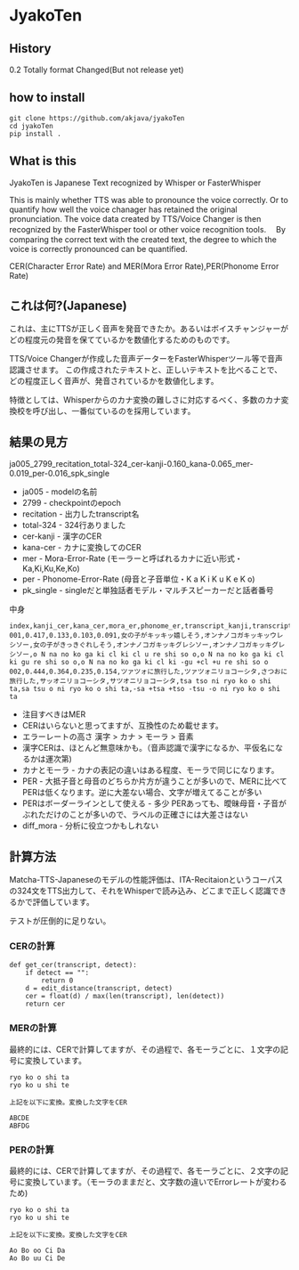 # JyakoTen
## History
0.2 Totally format Changed(But not release yet)
## how to install
```
git clone https://github.com/akjava/jyakoTen
cd jyakoTen
pip install .
```

## What is this
JyakoTen is Japanese Text recognized by Whisper or FasterWhisper

This is mainly whether TTS was able to pronounce the voice correctly. Or to quantify how well the voice chanager has retained the original pronunciation.
The voice data created by TTS/Voice Changer is then recognized by the FasterWhisper tool or other voice recognition tools.
　By comparing the correct text with the created text, the degree to which the voice is correctly pronounced can be quantified.

CER(Character Error Rate) and MER(Mora Error Rate),PER(Phonome Error Rate)

## これは何?(Japanese)
これは、主にTTSが正しく音声を発音できたか。あるいはボイスチャンジャーがどの程度元の発音を保てているかを数値化するためのものです。

TTS/Voice Changerが作成した音声データーをFasterWhisperツール等で音声認識させます。
この作成されたテキストと、正しいテキストを比べることで、どの程度正しく音声が、発音されているかを数値化します。

特徴としては、Whisperからのカナ変換の難しさに対応するべく、多数のカナ変換校を呼び出し、一番似ているのを採用しています。

## 結果の見方
ja005_2799_recitation_total-324_cer-kanji-0.160_kana-0.065_mer-0.019_per-0.016_spk_single

- ja005 - modelの名前
- 2799 - checkpointのepoch
- recitation - 出力したtranscript名
- total-324 - 324行ありました
- cer-kanji - 漢字のCER
- kana-cer - カナに変換してのCER
- mer - Mora-Error-Rate (モーラーと呼ばれるカナに近い形式・Ka,Ki,Ku,Ke,Ko)
- per - Phonome-Error-Rate (母音と子音単位・K a K i K u K e K o)
- pk_single - singleだと単独話者モデル・マルチスピーカーだと話者番号

中身

```
index,kanji_cer,kana_cer,mora_er,phonome_er,transcript_kanji,transcript_kana,detected_kanji,detected_kana,best_kana,transcript_mora,detected_mora,diff_mora
001,0.417,0.133,0.103,0.091,女の子がキッキッ嬉しそう,オンナノコガキッキッウレシソー,女の子がきっきぐれしそう,オンナノコガキッキグレシソー,オンナノコガキッキグレシソー,o N na no ko ga ki cl ki cl u re shi so o,o N na no ko ga ki cl ki gu re shi so o,o N na no ko ga ki cl ki -gu +cl +u re shi so o
002,0.444,0.364,0.235,0.154,ツァツォに旅行した,ツァツォニリョコーシタ,さつおに旅行した,サッオニリョコーシタ,サツオニリョコーシタ,tsa tso ni ryo ko o shi ta,sa tsu o ni ryo ko o shi ta,-sa +tsa +tso -tsu -o ni ryo ko o shi ta
```

- 注目すべきはMER
- CERはいらないと思ってますが、互換性のため載せます。
- エラーレートの高さ 漢字 > カナ > モーラ > 音素
- 漢字CERは、ほとんど無意味かも。（音声認識で漢字になるか、平仮名になるかは運次第)
- カナとモーラ - カナの表記の違いはある程度、モーラで同じになります。
- PER - 大抵子音と母音のどちらか片方が違うことが多いので、MERに比べてPERは低くなります。逆に大差ない場合、文字が増えてることが多い
- PERはボーダーラインとして使える - 多少 PERあっても、曖昧母音・子音がぶれただけのことが多いので、ラベルの正確さには大差さはない
- diff_mora - 分析に役立つかもしれない

## 計算方法
Matcha-TTS-Japaneseのモデルの性能評価は、ITA-Recitaionというコーパスの324文をTTS出力して、それをWhisperで読み込み、どこまで正しく認識できるかで評価しています。

テストが圧倒的に足りない。

### CERの計算
```
def get_cer(transcript, detect):
    if detect == "":
        return 0
    d = edit_distance(transcript, detect)
    cer = float(d) / max(len(transcript), len(detect))  
    return cer
```

### MERの計算
最終的には、CERで計算してますが、その過程で、各モーラごとに、１文字の記号に変換しています。
```
ryo ko o shi ta
ryo ko u shi te

上記を以下に変換。変換した文字をCER

ABCDE
ABFDG
```

### PERの計算
最終的には、CERで計算してますが、その過程で、各モーラごとに、２文字の記号に変換しています。（モーラのままだと、文字数の違いでErrorレートが変わるため)
```
ryo ko o shi ta
ryo ko u shi te

上記を以下に変換。変換した文字をCER

Ao Bo oo Ci Da
Ao Bo uu Ci De
```